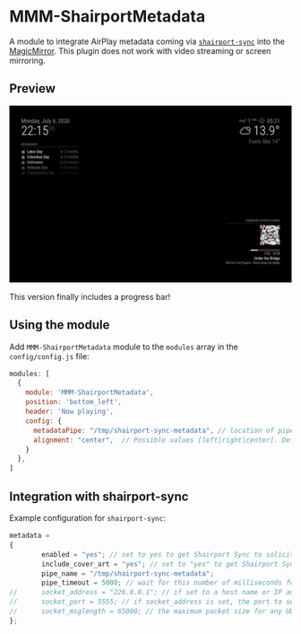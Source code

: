 # MMM-ShairportMetadata
A module to integrate AirPlay metadata coming via <a href="https://github.com/mikebrady/shairport-sync">`shairport-sync`</a> into the <a href="https://github.com/MichMich/MagicMirror">MagicMirror</a>. This plugin does not work with video streaming or screen mirroring.

## Preview
![preview](preview.jpg)

This version finally includes a progress bar!

## Using the module
Add `MMM-ShairportMetadata` module to the `modules` array in the `config/config.js` file:
``` javascript
modules: [
  {
    module: 'MMM-ShairportMetadata',
    position: 'bottom_left',
    header: 'Now playing',
    config: {
      metadataPipe: "/tmp/shairport-sync-metadata", // location of pipe with shairport-sync metadata
	  alignment: "center",	// Possible values [left|right|center]. Default: center
    }
  },
]
```

## Integration with shairport-sync
Example configuration for `shairport-sync`:
``` javascript
metadata =
{
		enabled = "yes"; // set to yes to get Shairport Sync to solicit metadata from the source and to pass it on via a pipe
		include_cover_art = "yes"; // set to "yes" to get Shairport Sync to solicit cover art from the source and pass it via the pipe. You must also set "enabled" to "yes".
		pipe_name = "/tmp/shairport-sync-metadata";
		pipe_timeout = 5000; // wait for this number of milliseconds for a blocked pipe to unblock before giving up
//      socket_address = "226.0.0.1"; // if set to a host name or IP address, UDP packets containing metadata will be sent to this address. May be a multicast address. "socket-port" must be non-zero and "enabled" must be set to yes"
//      socket_port = 5555; // if socket_address is set, the port to send UDP packets to
//      socket_msglength = 65000; // the maximum packet size for any UDP metadata. This will be clipped to be between 500 or 65000. The default is 500.
};

```
